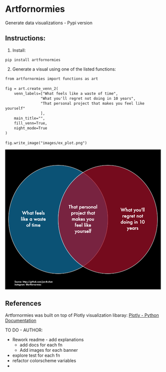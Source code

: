 # Artfornormies
Generate data visualizations - Pypi version

## Instructions:

1. Install: 
```
pip install artfornormies
```

2. Generate a visual using one of the listed functions:
```
from artfornormies import functions as art

fig = art.create_venn_2(
    venn_labels=["What feels like a waste of time",
                "What you'll regret not doing in 10 years",
                "That personal project that makes you feel like yourself"
                ],
    main_title="",
    fill_venn=True,
    night_mode=True
)

fig.write_image("images/ex_plot.png")
```
![Example Plot](images/ex_plot.png)

## References

Artfornormies was built on top of Plotly visualization libaray: [Plotly - Python Documentation](https://plotly.com/python/)

TO DO - AUTHOR:
- Rework readme - add explanations
    - add docs for each fn
    - Add images for each banner
- explore test for each fn
- refactor colorscheme variables
- 